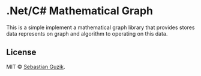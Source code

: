 # .Net/C# Mathematical Graph
This is a simple implement a mathematical graph library that provides stores data represents on graph and algorithm to operating on this data.

## License
MIT © [Sebastian Guzik](https://github.com/Guzik1).
